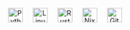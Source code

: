 <div align="center">
  <img src="https://cdn.jsdelivr.net/gh/devicons/devicon/icons/python/python-original.svg" height="30" alt="Python Logo" />
  <img width="12" />
  <img src="https://cdn.jsdelivr.net/gh/devicons/devicon/icons/linux/linux-original.svg" height="30" alt="Linux Logo" />
  <img width="12" />
  <img src="https://www.rust-lang.org/logos/rust-logo-64x64.png" height="30" alt="Rust Logo" />
  <img width="12" />
  <img src="https://cdn.jsdelivr.net/gh/devicons/devicon@latest/icons/nixos/nixos-original.svg" height="30" alt="NixOS Logo" />
  <img width="12" />
  <img src="https://avatars.githubusercontent.com/u/36161205?s=200&v=4" height="30" alt="GitHub Avatar" />
</div>
